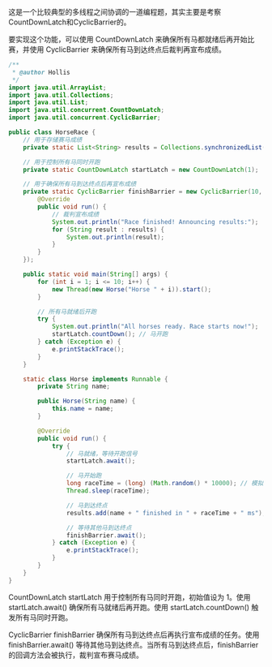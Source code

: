 这是一个比较典型的多线程之间协调的一道编程题，其实主要是考察CountDownLatch和CyclicBarrier的。

要实现这个功能，可以使用 CountDownLatch 来确保所有马都就绪后再开始比赛，并使用 CyclicBarrier 来确保所有马到达终点后裁判再宣布成绩。

```java
/**
 * @author Hollis
 */
import java.util.ArrayList;
import java.util.Collections;
import java.util.List;
import java.util.concurrent.CountDownLatch;
import java.util.concurrent.CyclicBarrier;

public class HorseRace {
    // 用于存储赛马成绩
    private static List<String> results = Collections.synchronizedList(new ArrayList<>());

    // 用于控制所有马同时开跑
    private static CountDownLatch startLatch = new CountDownLatch(1);

    // 用于确保所有马到达终点后再宣布成绩
    private static CyclicBarrier finishBarrier = new CyclicBarrier(10, new Runnable() {
        @Override
        public void run() {
            // 裁判宣布成绩
            System.out.println("Race finished! Announcing results:");
            for (String result : results) {
                System.out.println(result);
            }
        }
    });

    public static void main(String[] args) {
        for (int i = 1; i <= 10; i++) {
            new Thread(new Horse("Horse " + i)).start();
        }

        // 所有马就绪后开跑
        try {
            System.out.println("All horses ready. Race starts now!");
            startLatch.countDown(); // 马开跑
        } catch (Exception e) {
            e.printStackTrace();
        }
    }

    static class Horse implements Runnable {
        private String name;

        public Horse(String name) {
            this.name = name;
        }

        @Override
        public void run() {
            try {
                // 马就绪，等待开跑信号
                startLatch.await();

                // 马开始跑
                long raceTime = (long) (Math.random() * 10000); // 模拟跑的时间
                Thread.sleep(raceTime);

                // 马到达终点
                results.add(name + " finished in " + raceTime + " ms");

                // 等待其他马到达终点
                finishBarrier.await();
            } catch (Exception e) {
                e.printStackTrace();
            }
        }
    }
}
```

CountDownLatch startLatch 用于控制所有马同时开跑，初始值设为 1。使用 startLatch.await() 确保所有马就绪后再开跑。使用 startLatch.countDown() 触发所有马同时开跑。

CyclicBarrier finishBarrier 确保所有马到达终点后再执行宣布成绩的任务。使用 finishBarrier.await() 等待其他马到达终点。当所有马到达终点后，finishBarrier 的回调方法会被执行，裁判宣布赛马成绩。
